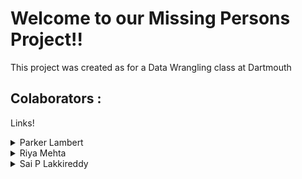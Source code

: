# Welcome to our Missing Persons Project!!
This project was created as for a Data Wrangling class at Dartmouth
## Colaborators :
Links!
<details>
  <summary>Parker Lambert</summary>
  <p><a href="https://github.com/plambert777">Github</a></p>
  <p><a href="https://www.linkedin.com/in/parkerjosephgreenlambert/">LinkedIn</a></p>
</details>
<details>
  <summary>Riya Mehta</summary>
  <p><a href="https://github.com/riyamehta18">Github</a></p>
  <p><a href="https://www.linkedin.com/in/riyamehta18/">LinkedIn</a></p>
</details>
<details>
  <summary>Sai P Lakkireddy</summary>
  <p><a href="">Github</a></p>
  <p><a href="https://www.linkedin.com/in/sai-priya-lakkireddy-sp/">LinkedIn</a></p>
</details>

